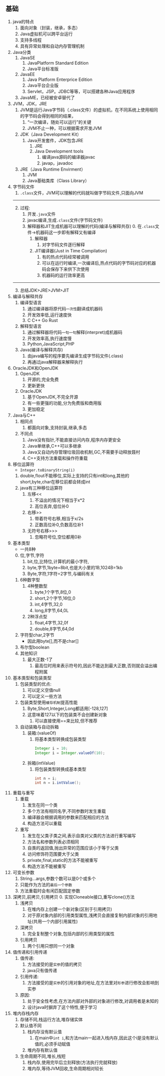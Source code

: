 ## 基础
1. java的特点
    1. 面向对象（封装，继承，多态）
    2. Java虚拟机可以跨平台运行
    3. 支持多线程
    4. 具有异常处理和自动内存管理机制
2. Java分类
    1. JavaSE
        1. JavaPlatform Standard Edition
        2. Java平台标准版
    2. JavaEE
        1. Java Platform Enterprice Edition
        2. Java平台企业版
        3. Servlet，JSP。JDBC等等，可以搭建各种Java应用程序
    3. JavaME，已经被安卓替代了
3. JVM，JDK，JRE
    1. JVM是运行Java字节码（.class文件）的虚拟机，在不同系统上使用相同的字节码会得到相同的结果，
        1. “一次编译，随处可以运行”的关键
        2. JVM不止一种，可以根据需求开发JVM
    2. JDK（Java Development Kit）
        1. Java开发套件，JDK包含JRE
            1. JRE
            2. Java Development tools
                1. 编译java源码的编译器javac
                2. javap，javadoc
    3. JRE（Java Runtime Envirment）
        1. JVM
        2. Java基础类库（Class Library）
4. 字节码文件
    1. `.class`文件，JVM可以理解的代码就叫做字节码文件,只面向JVM
    ----
    2. 过程:
        1. 开发`.java`文件
        2. javac编译,生成`.class`文件(字节码文件)
        3. 解释器和JIT生成机器可以理解的代码(编译与解释共存)
            0. 在`.class`文件->机器码这一步即有解释又有编译
            1. 解释器
                1. 对字节码文件逐行解释
            2. JIT编译器(Just in Time Compilation)
                1. 有的热点代码经常被调用
                2. 可以在运行时编译,一次编译后,热点代码的字节码对应的机器码会保存下来供下次使用
                3. 机器码的运行效率更高
    ----
    3. 总结JDK>JRE>JVM>JIT
5. 编译与解释共存
    1. 编译型语言
        1. 通过编译器将原代码`一次性`翻译成机器码
        2. 开发效率低,运行速度快
        3. C C++ Go Rust
    2. 解释型语言
        1. 通过解释器将代码`一句一句`解释(interpret)成机器码
        2. 开发效率高,执行速度慢
        3. Python,JavaScript,PHP
    3. Java(编译与解释共存)
        1. 由java编写的程序要先编译生成字节码文件(.class)
        2. 再通过java解释器来解释执行
6. OracleJDK和OpenJDK
    1. OpenJDK
        1. 开源的,完全免费
        2. 更新更快
    2. OracleJDK
        1. 基于OpenJDK,不完全开源
        2. 有一些更强的功能,分为免费版和商用版
        3. 更加稳定
7. Java与C++
    1. 相同点
        1. 都面向对象,支持封装,继承,多态
    2. 不同点
        1. Java没有指针,不能直接访问内存,程序内存更安全
        2. Java单继承,C++可以多继承
        3. Java又自动内存管理垃圾回收机制,GC,不需要手动释放聂村
        4. C++支持方法重载和操作符重载
8. 移位运算符
    - `Integer.toBinaryString(i)`
    1. double,flout不能移位,实际上支持的只有int和long,其他的short,byte,char在移位前都会转成int
    2. java有三种移位运算符
        1. 左移<<
            1. 不溢出的情况下相当于x*2
            2. 高位丢弃,低位补0
        2. 右移>>
            1. 带着符号右移,相当于x/2s
            2. 正数高位补0,负数高位补1
        3. 无符号右移>>>
            1. 忽略符号位,空位都用0补
9. 基本类型
    - 一共8种
    0. 位,字节,字符
        1. bit,位,比特位,计算机的最小字符,
        2. byte,字节,1byte=8bit,也是大小里的1B,1024B=1kb
        3. Byte,字符,1字符=2字节,与编码有关
    1. 6种数字型
        1. 4种整数型
            1. byte,1个字节,8位,0
            2. short,2个字节,16位,0
            3. int,4字节,32,0
            4. long,8字节,64,0L
        2. 2种浮点型
            1. float,4字节,32,0f
            2. double,8字节,64,0d
    2. 字符型char,2字节
        - 因此用byte[],而不是char[]
    3. 布尔型boolean
    4. 其他知识
        1. 最大正数-1了
            1. 最高位时用来表示符号的,因此不能达到最大正数,否则就会溢出编程附属
10. 基本类型和包装类型
    1. 包装类型的优点:
        1. 可以定义空值null
        2. 可以定义一些方法
    2. 包装类型使用`缓存机制`提高性能
        1. Byte,Short,Integer,Long都适用[-128,127]
        2. 这意味着127以下的包装类不会创建新对象
            1. 可以直接使用==来比较,但不推荐
    3. 自动装箱与自动拆箱
        1. 装箱:(valueOf)
            1. 将基本类型转换成包装类型
                ```java
                Integer i = 10;
                Integer i = Integer.valueOf(10);
                ```
        2. 拆箱(intValue)
            1. 将包装类型转换成基本类型
                ```java
                int n = i;
                int n = i.intValue();
                ```
11. 重载与重写
    1. 重载
        1. 发生在同一个类
        2. 多个方法有相同名字,不同参数时发生重载
        3. 编译器会根据调用的参数来匹配相应的方法
        4. 构造方法可以重载
    2. 重写
        1. 发生在父类子类之间,表示自类对父类的方法进行重写编写
        2. 方法名和参数列表必须相同
        3. 自类的返回值,抛出异常的范围应该小于等于父类
        4. 访问修饰符范围要大于父类
        5. private,final,static的方法不能被重写
        6. 构造方法不能被重写
12. 可变长参数
    1. String...args,参数个数可以是0个或多个
    2. 只能作为方法的`最后一个参数`
    3. 方法重载时会有闲匹配固定参数
13. 深拷贝,前拷贝,引用拷贝
    0. 实现Cloneable接口,重写clone()方法
    1. 浅拷贝
        1. 在堆内存上创建一个新对象(区别于引用拷贝)
        2. 对于原对象内部的引用类型属性,浅拷贝会直接复制内部对象的引用地址(共用一个内部引用属性)
    2. 深拷贝
        1. 完全复制整个对象,包括内部的引用类型的属性
    3. 引用拷贝
        1. 两个引用只想同一个对象
1. 值传递和引用传递
    1. 值传递:
        1. 方法接受的是`实参`的值的拷贝
        2. java只有值传递
    2. 引用传递:
        1. 方法接受的是`实参`的引用对象的地址,在方法里对`形参`进行修改会影响到实参
    3. 原因:
        1. 处于安全性考虑,在方法内部对外部的对象进行修改,对调用者是未知的
        2. 设计java时摒弃了这个特性,便于学习
2. 堆内存栈内存
    1. 存储不同,栈运行方法,堆存储实体
    2. 默认值不同
        1. 栈内存没有默认值
            1. 在main中`int i`,和方法main一起进入栈内存,因此这个i是没有默认值的,必须手动赋值
        2. 堆内存有默认值
    3. 生命周期不同,堆长,栈短
        1. 栈内存,使用完毕后立刻释放(方法执行完就释放)
        2. 堆内存,等待JVM回收,生命周期相对较长
